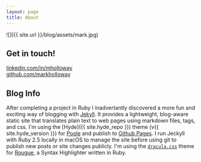 ```yaml
---
layout: page
title: About
---
```


![]({{ site.url }}/blog/assets/mark.jpg)


## Get in touch!
    
[linkedin.com/in/mholloway](https://linkedin.com/in/mholloway)  
[github.com/markholloway](https://github.com/markholloway)


## Blog Info

After completing a project in Ruby I inadvertantly discovered a more fun and exciting way of blogging with [Jekyll](https://jekyllrb.com). It provides a lightweight, blog-aware static site that translates plain text to web pages using markdown files, tags, and css. I'm using the [Hyde]({{ site.hyde_repo }}) theme (v{{ site.hyde_version }}) for [Poole](http://getpoole.com) and publish to [Github Pages](https://pages.github.com). I run Jeckyll with Ruby 2.5 locally in macOS to manage the site before using git to publish new posts or site changes publicly. I'm using the [`dracula.css`](https://github.com/dracula/pygments) theme for [Rougue](https://github.com/jneen/rouge), a Syntax Highlighter written in Ruby. 
